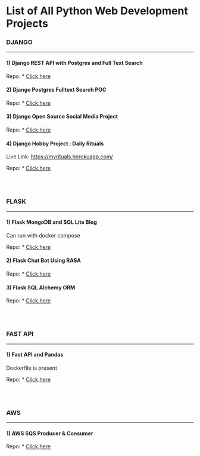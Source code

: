 # List of All Python Web Development Projects

### DJANGO
------------------------------------------------------------------------------------------------
#### 1) Django REST API with Postgres and Full Text Search
Repo: * [Click here](https://github.com/uttampatel007/django-drf)

#### 2) Django Postgres Fulltext Search POC
Repo: * [Click here](https://github.com/uttampatel007/django-postgres-full-text-search)

#### 3) Django Open Source Social Media Project
Repo: * [Click here](https://github.com/uttampatel007/nccbuddy)

#### 4) Django Hobby Project : Daily Rituals
Live Link: https://myrituals.herokuapp.com/

Repo: * [Click here](https://github.com/uttampatel007/django-daily-rituals)

<br/><br/>

### FLASK
------------------------------------------------------------------------------------------------
#### 1) Flask MongoDB and SQL Lite Blog
Can run with docker compose

Repo: * [Click here](https://github.com/uttampatel007/flasker/tree/master/flasker)

#### 2) Flask Chat Bot Using RASA
Repo: * [Click here](https://github.com/uttampatel007/chatbot-phase-1)

#### 3) Flask SQL Alchemy ORM 
Repo: * [Click here](https://github.com/uttampatel007/flask_postgres_sqlalchemy)

<br/>
<br/>

### FAST API
------------------------------------------------------------------------------------------------
#### 1) Fast API and Pandas
Dockerfile is present

Repo: * [Click here](https://github.com/uttampatel007/fast_api_poc)

<br/>
<br/>

### AWS
------------------------------------------------------------------------------------------------
#### 1) AWS SQS Producer & Consumer
Repo: * [Click here](https://github.com/uttampatel007/aws-sqs)


